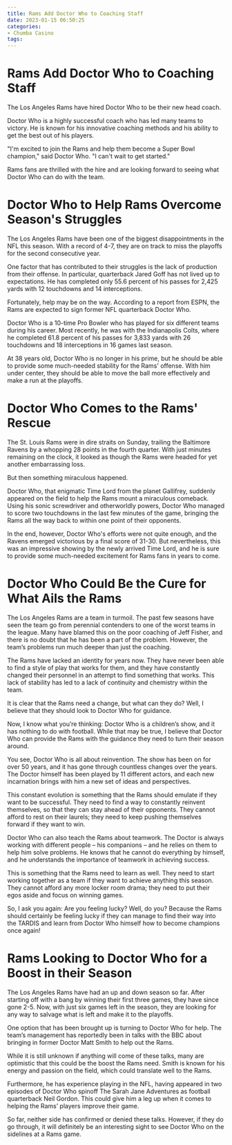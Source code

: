 ```yaml
---
title: Rams Add Doctor Who to Coaching Staff
date: 2023-01-15 06:50:25
categories:
- Chumba Casino
tags:
---
```



#  Rams Add Doctor Who to Coaching Staff

The Los Angeles Rams have hired Doctor Who to be their new head coach.

Doctor Who is a highly successful coach who has led many teams to victory. He is known for his innovative coaching methods and his ability to get the best out of his players.

"I'm excited to join the Rams and help them become a Super Bowl champion," said Doctor Who. "I can't wait to get started."

Rams fans are thrilled with the hire and are looking forward to seeing what Doctor Who can do with the team.

#  Doctor Who to Help Rams Overcome Season's Struggles

The Los Angeles Rams have been one of the biggest disappointments in the NFL this season. With a record of 4-7, they are on track to miss the playoffs for the second consecutive year.

One factor that has contributed to their struggles is the lack of production from their offense. In particular, quarterback Jared Goff has not lived up to expectations. He has completed only 55.6 percent of his passes for 2,425 yards with 12 touchdowns and 14 interceptions.

Fortunately, help may be on the way. According to a report from ESPN, the Rams are expected to sign former NFL quarterback Doctor Who.

Doctor Who is a 10-time Pro Bowler who has played for six different teams during his career. Most recently, he was with the Indianapolis Colts, where he completed 61.8 percent of his passes for 3,833 yards with 26 touchdowns and 18 interceptions in 16 games last season.

At 38 years old, Doctor Who is no longer in his prime, but he should be able to provide some much-needed stability for the Rams' offense. With him under center, they should be able to move the ball more effectively and make a run at the playoffs.

#  Doctor Who Comes to the Rams' Rescue

The St. Louis Rams were in dire straits on Sunday, trailing the Baltimore Ravens by a whopping 28 points in the fourth quarter. With just minutes remaining on the clock, it looked as though the Rams were headed for yet another embarrassing loss.

But then something miraculous happened.

Doctor Who, that enigmatic Time Lord from the planet Gallifrey, suddenly appeared on the field to help the Rams mount a miraculous comeback. Using his sonic screwdriver and otherworldly powers, Doctor Who managed to score two touchdowns in the last few minutes of the game, bringing the Rams all the way back to within one point of their opponents.

In the end, however, Doctor Who's efforts were not quite enough, and the Ravens emerged victorious by a final score of 31-30. But nevertheless, this was an impressive showing by the newly arrived Time Lord, and he is sure to provide some much-needed excitement for Rams fans in years to come.

#  Doctor Who Could Be the Cure for What Ails the Rams

The Los Angeles Rams are a team in turmoil. The past few seasons have seen the team go from perennial contenders to one of the worst teams in the league. Many have blamed this on the poor coaching of Jeff Fisher, and there is no doubt that he has been a part of the problem. However, the team’s problems run much deeper than just the coaching.

The Rams have lacked an identity for years now. They have never been able to find a style of play that works for them, and they have constantly changed their personnel in an attempt to find something that works. This lack of stability has led to a lack of continuity and chemistry within the team.

It is clear that the Rams need a change, but what can they do? Well, I believe that they should look to Doctor Who for guidance.

Now, I know what you’re thinking: Doctor Who is a children’s show, and it has nothing to do with football. While that may be true, I believe that Doctor Who can provide the Rams with the guidance they need to turn their season around.

You see, Doctor Who is all about reinvention. The show has been on for over 50 years, and it has gone through countless changes over the years. The Doctor himself has been played by 11 different actors, and each new incarnation brings with him a new set of ideas and perspectives.

This constant evolution is something that the Rams should emulate if they want to be successful. They need to find a way to constantly reinvent themselves, so that they can stay ahead of their opponents. They cannot afford to rest on their laurels; they need to keep pushing themselves forward if they want to win.

Doctor Who can also teach the Rams about teamwork. The Doctor is always working with different people – his companions – and he relies on them to help him solve problems. He knows that he cannot do everything by himself, and he understands the importance of teamwork in achieving success.

This is something that the Rams need to learn as well. They need to start working together as a team if they want to achieve anything this season. They cannot afford any more locker room drama; they need to put their egos aside and focus on winning games.

So, I ask you again: Are you feeling lucky? Well, do you? Because the Rams should certainly be feeling lucky if they can manage to find their way into the TARDIS and learn from Doctor Who himself how to become champions once again!

#  Rams Looking to Doctor Who for a Boost in their Season

The Los Angeles Rams have had an up and down season so far. After starting off with a bang by winning their first three games, they have since gone 2-5. Now, with just six games left in the season, they are looking for any way to salvage what is left and make it to the playoffs.

One option that has been brought up is turning to Doctor Who for help. The team’s management has reportedly been in talks with the BBC about bringing in former Doctor Matt Smith to help out the Rams.

While it is still unknown if anything will come of these talks, many are optimistic that this could be the boost the Rams need. Smith is known for his energy and passion on the field, which could translate well to the Rams.

Furthermore, he has experience playing in the NFL, having appeared in two episodes of Doctor Who spinoff The Sarah Jane Adventures as football quarterback Neil Gordon. This could give him a leg up when it comes to helping the Rams’ players improve their game.

So far, neither side has confirmed or denied these talks. However, if they do go through, it will definitely be an interesting sight to see Doctor Who on the sidelines at a Rams game.
